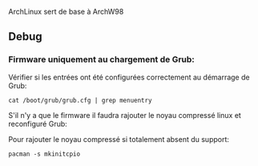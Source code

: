 ArchLinux sert de base à ArchW98

## Debug
### Firmware uniquement au chargement de Grub:
Vérifier si les entrées ont été configurées correctement au démarrage de Grub:
```
cat /boot/grub/grub.cfg | grep menuentry
```

S'il n'y a que le firmware il faudra rajouter le noyau compressé linux et reconfiguré Grub:


Pour rajouter le noyau compressé si totalement absent du support:
```
pacman -s mkinitcpio 
```
